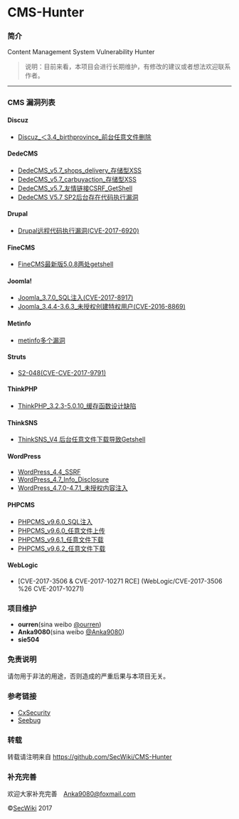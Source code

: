# CMS-Hunter

### 简介

Content Management System Vulnerability Hunter

> 说明：目前来看，本项目会进行长期维护，有修改的建议或者想法欢迎联系作者。

***

### CMS 漏洞列表



#### Discuz

- [Discuz_＜3.4_birthprovince_前台任意文件删除](Discuz/Discuz_＜3.4_birthprovince_前台任意文件删除)

#### DedeCMS

- [DedeCMS_v5.7_shops_delivery_存储型XSS](DedeCMS/DedeCMS_v5.7_shops_delivery_存储型XSS)
- [DedeCMS_v5.7_carbuyaction_存储型XSS](DedeCMS/DedeCMS_v5.7_carbuyaction_存储型XSS)
- [DedeCMS_v5.7_友情链接CSRF_GetShell](DedeCMS/DedeCMS_v5.7_友情链接CSRF_GetShell)
- [DedeCMS V5.7 SP2后台存在代码执行漏洞](/DedeCMS/DedeCMS%20V5.7%20SP2后台存在代码执行漏洞)

#### Drupal

- [Drupal远程代码执行漏洞(CVE-2017-6920)](Drupal/Drupal远程代码执行漏洞(CVE-2017-6920))

#### FineCMS
- [FineCMS最新版5.0.8两处getshell](https://github.com/SecWiki/CMS-Hunter/tree/master/FineCMS/FineCMS%E6%9C%80%E6%96%B0%E7%89%885.0.8%E4%B8%A4%E5%A4%84getshell)

#### Joomla!
- [Joomla_3.7.0_SQL注入(CVE-2017-8917)](Joomla/Joomla_3.7.0_SQL注入(CVE-2017-8917))
- [Joomla_3.4.4-3.6.3_未授权创建特权用户(CVE-2016-8869)](Joomla/Joomla_3.4.4-3.6.3_未授权创建特权用户(CVE-2016-8869))

#### Metinfo

- [metinfo多个漏洞](/Metinfo/MetInfo%20V5.1.7)

#### Struts

- [S2-048(CVE-CVE-2017-9791)](Struts/S2-048(CVE-CVE-2017-9791))

#### ThinkPHP

- [ThinkPHP_3.2.3-5.0.10_缓存函数设计缺陷](ThinkPHP/ThinkPHP_3.2.3-5.0.10_缓存函数设计缺陷)

#### ThinkSNS

- [ThinkSNS_V4 后台任意文件下载导致Getshell](/ThinkSNS/ThinkSNS_V4)

#### WordPress
- [WordPress_4.4_SSRF](WordPress/WordPress_4.4_SSRF)
- [WordPress_4.7_Info_Disclosure](WordPress/WordPress_4.7_Info_Disclosure)
- [WordPress_4.7.0-4.7.1_未授权内容注入](WordPress/WordPress_4.7.0-4.7.1_未授权内容注入)

#### PHPCMS
- [PHPCMS_v9.6.0_SQL注入](PHPCMS/PHPCMS_v9.6.0_SQL注入)
- [PHPCMS_v9.6.0_任意文件上传](PHPCMS/PHPCMS_v9.6.0_任意文件上传)
- [PHPCMS_v9.6.1_任意文件下载](PHPCMS/PHPCMS_v9.6.1_任意文件下载)
- [PHPCMS_v9.6.2_任意文件下载](PHPCMS/PHPCMS_v9.6.2_任意文件下载)

#### WebLogic

- [CVE-2017-3506 & CVE-2017-10271 RCE] (WebLogic/CVE-2017-3506 %26 CVE-2017-10271)



### 项目维护

+ **ourren**(sina weibo <a href="http://weibo.com/codesec">@ourren</a>)
+ **Anka9080**(sina weibo <a href="http://weibo.com/anka9080">@Anka9080</a>)
+  **sie504** 

### 免责说明

请勿用于非法的用途，否则造成的严重后果与本项目无关。

### 参考链接

- [CxSecurity](https://cxsecurity.com)
- [Seebug](https://www.seebug.org/)

### 转载

转载请注明来自 https://github.com/SecWiki/CMS-Hunter

### 补充完善

欢迎大家补充完善　[Anka9080@foxmail.com](Anka9080@foxmail.com)

&copy;<a href="https://www.sec-wiki.com" target="_blank">SecWiki</a> 2017
